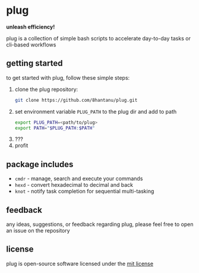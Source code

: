 # plug

**unleash efficiency!**

plug is a collection of simple bash scripts to accelerate day-to-day tasks or
cli-based workflows

## getting started

to get started with plug, follow these simple steps:

1. clone the plug repository:
   ```bash
   git clone https://github.com/8hantanu/plug.git
   ```
2. set environment variable `PLUG_PATH` to the plug dir and add to path
   ```bash
   export PLUG_PATH=<path/to/plug>
   export PATH="$PLUG_PATH:$PATH"
   ```
3. ???
4. profit

## package includes

* `cmdr` - manage, search and execute your commands
* `hexd` - convert hexadecimal to decimal and back
* `knot` - notify task completion for sequential multi-tasking

## feedback

any ideas, suggestions, or feedback regarding plug, please feel free to open an
issue on the repository

## license

plug is open-source software licensed under the [mit
license](https://opensource.org/licenses/mit)

